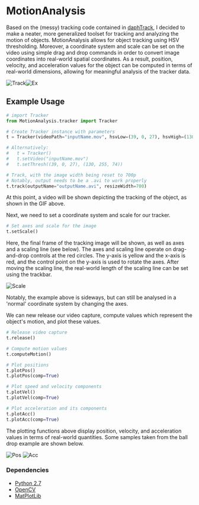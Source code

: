 # MotionAnalysis

Based on the (messy) tracking code contained in [daphTrack](https://github.com/haydengunraj/daphTrack), I decided to make a neater, more generalized toolset for tracking and analyzing the motion of objects. MotionAnalysis allows for object tracking using HSV thresholding. Moreover, a coordinate system and scale can be set on the video using simple drag and drop commands in order to convert image coordinates into real-world spatial coordinates. As a result, position, velocity, and acceleration values for the object can be computed in terms of real-world dimensions, allowing for meaningful analysis of the tracker data.

![Track](https://github.com/haydengunraj/MotionAnalysis/blob/master/samples/tracking.gif "Tracking")![Ex](https://github.com/haydengunraj/MotionAnalysis/blob/master/samples/plots.png "Plots")

## Example Usage

```python
# import Tracker
from MotionAnalysis.tracker import Tracker

# Create Tracker instance with parameters
t = Tracker(videoPath="inputName.mov", hsvLow=(39, 0, 27), hsvHigh=(130, 255, 74))

# Alternatively:
#   t = Tracker()
#   t.setVideo("inputName.mov")
#   t.setThresh((39, 0, 27), (130, 255, 74))

# Track, with the image width being reset to 700p
# Notably, output needs to be a .avi to work properly
t.track(outputName="outputName.avi", resizeWidth=700)
```

At this point, a video will be shown depicting the tracking of the object, as shown in the GIF above.

Next, we need to set a coordinate system and scale for our tracker.

```python
# Set axes and scale for the image
t.setScale()
```

Here, the final frame of the tracking image will be shown, as well as axes and a scaling line (see below). The axes and scaling line operate on drag-and-drop controls at the red circles. The y-axis is yellow and the x-axis is red, and the control point on the y-axis is used to rotate the axes. After moving the scaling line, the real-world length of the scaling line can be set using the trackbar.

![Scale](https://github.com/haydengunraj/MotionAnalysis/blob/master/samples/axes.png "Scaling")

Notably, the example above is sideways, but can still be analysed in a 'normal' coordinate system by changing the axes.

We can new release our video capture, compute values which represent the object's motion, and plot these values.

```python
# Release video capture
t.release()

# Compute motion values
t.computeMotion()

# Plot positions
t.plotPos()
t.plotPos(comp=True)

# Plot speed and velocity components
t.plotVel()
t.plotVel(comp=True)

# Plot acceleration and its components
t.plotAcc()
t.plotAcc(comp=True)
```

The plotting functions above display position, velocity, and acceleration values in terms of real-world quantities. Some samples taken from the ball drop example are shown below.

![Pos](https://github.com/haydengunraj/MotionAnalysis/blob/master/samples/position.png "Position")
![Acc](https://github.com/haydengunraj/MotionAnalysis/blob/master/samples/acceleration.png "Acceleration")

### Dependencies

- [Python 2.7](https://www.python.org/downloads/)
- [OpenCV](http://opencv.org/)
- [MatPlotLib](http://www.numpy.org/)
